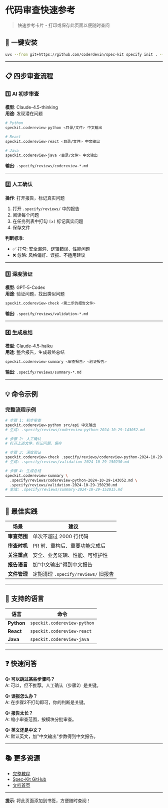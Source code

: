 # 代码审查快速参考

> 快速参考卡片 - 打印或保存此页面以便随时查阅

## 🚀 一键安装

```bash
uvx --from git+https://github.com/coderdevin/spec-kit specify init . --ai cursor --force
```

---

## 📋 四步审查流程

### 1️⃣ AI 初步审查
**模型**: Claude-4.5-thinking  
**用途**: 发现潜在问题

```bash
# Python
speckit.codereview-python <目录/文件> 中文输出

# React
speckit.codereview-react <目录/文件> 中文输出

# Java
speckit.codereview-java <目录/文件> 中文输出
```

**输出**: `.specify/reviews/codereview-*.md`

---

### 2️⃣ 人工确认
**操作**: 打开报告，标记真实问题

1. 打开 `.specify/reviews/` 中的报告
2. 阅读每个问题
3. 在任务列表中打勾 `[x]` 标记真实问题
4. 保存文件

**判断标准**:
- ✅ 打勾: 安全漏洞、逻辑错误、性能问题
- ❌ 忽略: 风格偏好、误报、不适用建议

---

### 3️⃣ 深度验证
**模型**: GPT-5-Codex  
**用途**: 验证问题，找出类似问题

```bash
speckit.codereview-check <第二步的报告文件>
```

**输出**: `.specify/reviews/validation-*.md`

---

### 4️⃣ 生成总结
**模型**: Claude-4.5-haiku  
**用途**: 整合报告，生成最终总结

```bash
speckit.codereview-summary <审查报告> <验证报告>
```

**输出**: `.specify/reviews/summary-*.md`

---

## 💡 命令示例

### 完整流程示例

```bash
# 步骤 1: 初步审查
speckit.codereview-python src/api 中文输出
# 生成: .specify/reviews/codereview-python-2024-10-29-143052.md

# 步骤 2: 人工确认
# 打开上述文件，标记问题，保存

# 步骤 3: 深度验证
speckit.codereview-check .specify/reviews/codereview-python-2024-10-29-143052.md
# 生成: .specify/reviews/validation-2024-10-29-150230.md

# 步骤 4: 生成总结
speckit.codereview-summary \
  .specify/reviews/codereview-python-2024-10-29-143052.md \
  .specify/reviews/validation-2024-10-29-150230.md
# 生成: .specify/reviews/summary-2024-10-29-152015.md
```

---

## 🎯 最佳实践

| 场景 | 建议 |
|------|------|
| **审查范围** | 单次不超过 2000 行代码 |
| **审查时机** | PR 前、重构后、重要功能完成后 |
| **关注重点** | 安全、业务逻辑、性能、可维护性 |
| **报告语言** | 加"中文输出"得到中文报告 |
| **文件管理** | 定期清理 `.specify/reviews/` 旧报告 |

---

## 🔧 支持的语言

| 语言 | 命令 |
|------|------|
| **Python** | `speckit.codereview-python` |
| **React** | `speckit.codereview-react` |
| **Java** | `speckit.codereview-java` |

---

## ❓ 快速问答

**Q: 可以跳过某些步骤吗？**  
A: 可以，但不推荐。人工确认（步骤2）是关键。

**Q: 误报怎么办？**  
A: 在步骤2不打勾即可，你的判断是关键。

**Q: 报告太长？**  
A: 缩小审查范围，按模块分批审查。

**Q: 英文还是中文？**  
A: 默认英文，加"中文输出"参数得到中文报告。

---

## 📚 更多资源

- [完整教程](./code-review-tutorial.md)
- [Spec-Kit GitHub](https://github.com/coderdevin/spec-kit)
- [文档首页](./README.md)

---

**提示**: 将此页面添加到书签，方便随时查阅！

